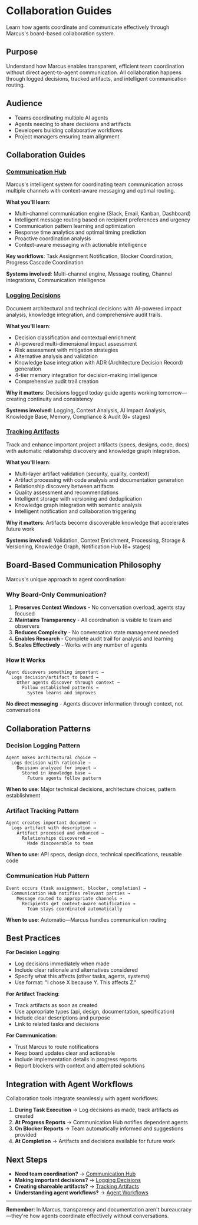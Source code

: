 # Collaboration Guides

Learn how agents coordinate and communicate effectively through Marcus's board-based collaboration system.

## Purpose

Understand how Marcus enables transparent, efficient team coordination without direct agent-to-agent communication. All collaboration happens through logged decisions, tracked artifacts, and intelligent communication routing.

## Audience

- Teams coordinating multiple AI agents
- Agents needing to share decisions and artifacts
- Developers building collaborative workflows
- Project managers ensuring team alignment

## Collaboration Guides

### **[Communication Hub](communication-hub.md)**
Marcus's intelligent system for coordinating team communication across multiple channels with context-aware messaging and optimal routing.

**What you'll learn**:
- Multi-channel communication engine (Slack, Email, Kanban, Dashboard)
- Intelligent message routing based on recipient preferences and urgency
- Communication pattern learning and optimization
- Response time analytics and optimal timing prediction
- Proactive coordination analysis
- Context-aware messaging with actionable intelligence

**Key workflows**: Task Assignment Notification, Blocker Coordination, Progress Cascade Coordination

**Systems involved**: Multi-channel engine, Message routing, Channel integrations, Communication intelligence

### **[Logging Decisions](logging-decisions.md)**
Document architectural and technical decisions with AI-powered impact analysis, knowledge integration, and comprehensive audit trails.

**What you'll learn**:
- Decision classification and contextual enrichment
- AI-powered multi-dimensional impact assessment
- Risk assessment with mitigation strategies
- Alternative analysis and validation
- Knowledge base integration with ADR (Architecture Decision Record) generation
- 4-tier memory integration for decision-making intelligence
- Comprehensive audit trail creation

**Why it matters**: Decisions logged today guide agents working tomorrow—creating continuity and consistency

**Systems involved**: Logging, Context Analysis, AI Impact Analysis, Knowledge Base, Memory, Compliance & Audit (6+ stages)

### **[Tracking Artifacts](tracking-artifacts.md)**
Track and enhance important project artifacts (specs, designs, code, docs) with automatic relationship discovery and knowledge graph integration.

**What you'll learn**:
- Multi-layer artifact validation (security, quality, context)
- Artifact processing with code analysis and documentation generation
- Relationship discovery between artifacts
- Quality assessment and recommendations
- Intelligent storage with versioning and deduplication
- Knowledge graph integration with semantic analysis
- Intelligent notification and collaboration triggering

**Why it matters**: Artifacts become discoverable knowledge that accelerates future work

**Systems involved**: Validation, Context Enrichment, Processing, Storage & Versioning, Knowledge Graph, Notification Hub (6+ stages)

## Board-Based Communication Philosophy

Marcus's unique approach to agent coordination:

### **Why Board-Only Communication?**

1. **Preserves Context Windows** - No conversation overload, agents stay focused
2. **Maintains Transparency** - All coordination is visible to team and observers
3. **Reduces Complexity** - No conversation state management needed
4. **Enables Research** - Complete audit trail for analysis and learning
5. **Scales Effectively** - Works with any number of agents

### **How It Works**

```
Agent discovers something important →
  Logs decision/artifact to board →
    Other agents discover through context →
      Follow established patterns →
        System learns and improves
```

**No direct messaging** - Agents discover information through context, not conversations

## Collaboration Patterns

### **Decision Logging Pattern**
```
Agent makes architectural choice →
  Logs decision with rationale →
    Decision analyzed for impact →
      Stored in knowledge base →
        Future agents follow pattern
```

**When to use**: Major technical decisions, architecture choices, pattern establishment

### **Artifact Tracking Pattern**
```
Agent creates important document →
  Logs artifact with description →
    Artifact processed and enhanced →
      Relationships discovered →
        Made discoverable to team
```

**When to use**: API specs, design docs, technical specifications, reusable code

### **Communication Hub Pattern**
```
Event occurs (task assignment, blocker, completion) →
  Communication Hub notifies relevant parties →
    Message routed to appropriate channels →
      Recipients get context-aware notification →
        Team stays coordinated automatically
```

**When to use**: Automatic—Marcus handles communication routing

## Best Practices

**For Decision Logging**:
- Log decisions immediately when made
- Include clear rationale and alternatives considered
- Specify what this affects (other tasks, agents, systems)
- Use format: "I chose X because Y. This affects Z."

**For Artifact Tracking**:
- Track artifacts as soon as created
- Use appropriate types (api, design, documentation, specification)
- Include clear descriptions and purpose
- Link to related tasks and decisions

**For Communication**:
- Trust Marcus to route notifications
- Keep board updates clear and actionable
- Include implementation details in progress reports
- Report blockers with context and attempted solutions

## Integration with Agent Workflows

Collaboration tools integrate seamlessly with agent workflows:

1. **During Task Execution** → Log decisions as made, track artifacts as created
2. **At Progress Reports** → Communication Hub notifies dependent agents
3. **On Blocker Reports** → Team automatically informed and suggestions provided
4. **At Completion** → Artifacts and decisions available for future work

## Next Steps

- **Need team coordination?** → [Communication Hub](communication-hub.md)
- **Making important decisions?** → [Logging Decisions](logging-decisions.md)
- **Creating shareable artifacts?** → [Tracking Artifacts](tracking-artifacts.md)
- **Understanding agent workflows?** → [Agent Workflows](../agent-workflows/)

---

**Remember**: In Marcus, transparency and documentation aren't bureaucracy—they're how agents coordinate effectively without conversations.
